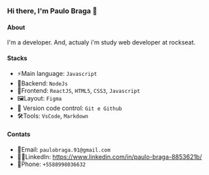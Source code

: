 ### Hi there, I'm Paulo Braga 👋

#### About

I'm a developer. And, actualy i'm study web developer at rockseat.

#### Stacks

- ⚡️Main language: `Javascript`
- 🚧Backend: `NodeJs`
- 🎨Frontend: `ReactJS`, `HTML5`, `CSS3`, `Javascript`
- 🖼️Layout: `Figma`
- 📝 Version code control: `Git e Github`
- 🛠️Tools: `VsCode`, `Markdown`

#### Contats
- 📧Email: `paulobraga.91@gmail.com`
- 🧑🏻LinkedIn: https://www.linkedin.com/in/paulo-braga-8853621b/
- 📱Phone: `+5588998036632`
